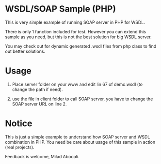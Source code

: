 # WSDL/SOAP Sample (PHP)

This is very simple example of running SOAP server in PHP for WSDL.

There is only 1 function included for test.
However you can extend this sample as you need, but this is not the best solution for big WSDL server.

You may check out for dynamic generated .wsdl files from php class to find out better solutions.

# Usage

1. Place server folder on your www and edit lin 67 of demo.wsdl (to change the path if need).

2. use the file in client folder to call SOAP server, you have to change the SOAP server URL on line 2.

# Notice

This is just a simple example to understand how SOAP server and WSDL combination in PHP.
You need be care about usage of this sample in action (real projects).

Feedback is welcome,
Milad Abooali.
